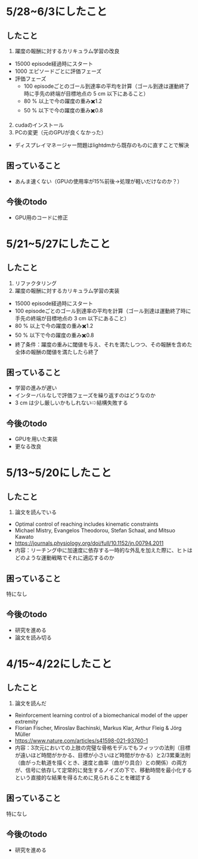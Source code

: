 # **5/28~6/3にしたこと**  
## したこと  
1. 躍度の報酬に対するカリキュラム学習の改良
- 15000 episode経過時にスタート
- 1000 エピソードごとに評価フェーズ
- 評価フェーズ
  - 100 episodeごとのゴール到達率の平均を計算（ゴール到達は運動終了時に手先の終端が目標地点の 5 cm 以下にあること）
  - 80 % 以上で今の躍度の重み✖️1.2
  - 50 % 以下で今の躍度の重み✖️0.8
  
2. cudaのインストール
3. PCの変更（元のGPUが良くなかった）
- ディスプレイマネージャー問題はlightdmから既存のものに直すことで解決

## 困っていること
- あんま速くない（GPUの使用率が15%前後→処理が軽いだけなのか？）

## 今後のtodo  
- GPU用のコードに修正

# **5/21~5/27にしたこと**  
## したこと  
1. リファクタリング
2. 躍度の報酬に対するカリキュラム学習の実装
- 15000 episode経過時にスタート
- 100 episodeごとのゴール到達率の平均を計算（ゴール到達は運動終了時に手先の終端が目標地点の 3 cm 以下にあること）
- 80 % 以上で今の躍度の重み✖️1.2
- 50 % 以下で今の躍度の重み✖️0.8
- 終了条件：躍度の重みに閾値を与え、それを満たしつつ、その報酬を含めた全体の報酬の閾値を満たしたら終了

## 困っていること
- 学習の進みが遅い
- インターバルなしで評価フェーズを繰り返すのはどうなのか
- 3 cm は少し厳しいかもしれない⇨結構失敗する

## 今後のtodo  
- GPUを用いた実装
- 更なる改良

# **5/13~5/20にしたこと**  
## したこと  
1. 論文を読んでいる
- Optimal control of reaching includes kinematic constraints
- Michael Mistry, Evangelos Theodorou, Stefan Schaal, and Mitsuo Kawato
- https://journals.physiology.org/doi/full/10.1152/jn.00794.2011
- 内容：リーチング中に加速度に依存する一時的な外乱を加えた際に、ヒトはどのような運動戦略でそれに適応するのか

## 困っていること
特になし  

## 今後のtodo  
- 研究を進める
- 論文を読み切る


# **4/15~4/22にしたこと**  
## したこと  
1. 論文を読んだ
- Reinforcement learning control of a biomechanical model of the upper extremity
- Florian Fischer, Miroslav Bachinski, Markus Klar, Arthur Fleig & Jörg Müller
- https://www.nature.com/articles/s41598-021-93760-1
- 内容：3次元においての上肢の完璧な骨格モデルでもフィッツの法則（目標が遠いほど時間がかかる、目標が小さいほど時間がかかる）と2/3累乗法則（曲がった軌道を描くとき、速度と曲率（曲がり具合）との関係）の両方が、信号に依存して定常的に発生するノイズの下で、移動時間を最小化するという直接的な結果を得るために見られることを確認する

## 困っていること
特になし  

## 今後のtodo  
- 研究を進める

